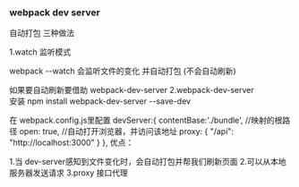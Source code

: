 ### webpack dev server 

自动打包 三种做法

1.watch 监听模式

webpack --watch
会监听文件的变化 并自动打包 (不会自动刷新)

如果要自动刷新要借助 webpack-dev-server
2.webpack-dev-server  
安装 npm install webpack-dev-server  --save-dev
 
在 webpack.config.js里配置
    devServer:{
        contentBase:'./bundle',  //映射的根路径
        open: true, //自动打开浏览器，并访问该地址
        proxy: {
            "/api": "http://localhost:3000"
          }
    },
    优点：

1.当 dev-server感知到文件变化时，会自动打包并帮我们刷新页面
2.可以从本地服务器发送请求
3.proxy 接口代理